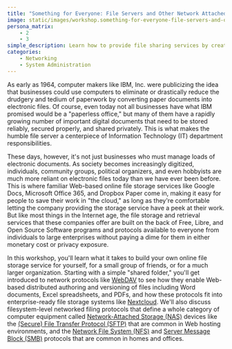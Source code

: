 ```yaml
---
title: "Something for Everyone: File Servers and Other Network Attached Storage"
image: static/images/workshop.something-for-everyone-file-servers-and-other-network-attached-storage.square.jpg
persona_matrix:
    - 2
    - 3
simple_description: Learn how to provide file sharing services by creating your own networked file server so that your family, friends, or colleagues have a private place to save, share, and work on documents or photos together. Maintaining the humble file server is among the most fundamental Information Technology (IT) department tasks in businesses or organizations big and small because most other activities revolve around document storage and retrieval. In this workshop, you'll be introduced to numerous free and open technologies such as Nextcloud that can replace more familiar Web-based online file storage services like Google Docs, along with many of the file sharing protocols integral to Network Attached Storage (NAS) devices used in today's enterprises, like NFS, SMB, and WebDAV.
categories:
    - Networking
    - System Administration
---
```


As early as 1964, computer makers like IBM, Inc. were publicizing the idea that businesses could use computers to eliminate or drastically reduce the drudgery and tedium of paperwork by converting paper documents into electronic files. Of course, even today not all businesses have what IBM promised would be a "paperless office," but many of them have a rapidly growing number of important digital documents that need to be stored reliably, secured properly, and shared privately. This is what makes the humble file server a centerpiece of Information Technology (IT) department responsibilities.

These days, however, it's not just businesses who must manage loads of electronic documents. As society becomes increasingly digitized, individuals, community groups, political organizers, and even hobbyists are much more reliant on electronic files today than we have ever been before. This is where familiar Web-based online file storage services like Google Docs, Microsoft Office 365, and Dropbox Paper come in, making it easy for people to save their work in "the cloud," as long as they're comfortable letting the company providing the storage service have a peek at their work. But like most things in the Internet age, the file storage and retrieval services that these companies offer are built on the back of Free, Libre, and Open Source Software programs and protocols available to everyone from individuals to large enterprises without paying a dime for them in either monetary cost or privacy exposure.

In this workshop, you'll learn what it takes to build your own online file storage service for yourself, for a small group of friends, or for a much larger organization. Starting with a simple "shared folder," you'll get introduced to network protocols like [WebDAV](https://en.wikipedia.org/wiki/WebDAV) to see how they enable Web-based distributed authoring and versioning of files including Word documents, Excel spreadsheets, and PDFs, and how these protocols fit into enterprise-ready file storage systems like [Nextcloud](https://nextcloud.com/). We'll also discuss filesystem-level networked filing protocols that define a whole category of computer equipment called [Network-Attached Storage (NAS)](https://en.wikipedia.org/wiki/Network-attached_storage) devices like the [(Secure) File Transfer Protocol (SFTP)](https://en.wikipedia.org/wiki/SSH_File_Transfer_Protocol) that are common in Web hosting environments, and the [Network File System (NFS)](https://en.wikipedia.org/wiki/Network_File_System_%28protocol%29) and [Server Message Block (SMB)](https://en.wikipedia.org/wiki/Server_Message_Block) protocols that are common in homes and offices.
